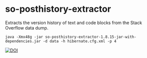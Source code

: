 # so-posthistory-extractor
Extracts the version history of text and code blocks from the Stack Overflow data dump.

    java -Xmx48g -jar so-posthistory-extractor-1.8.15-jar-with-dependencies.jar -d data -h hibernate.cfg.xml -p 4

[![DOI](https://zenodo.org/badge/98211942.svg)](https://zenodo.org/badge/latestdoi/98211942)
